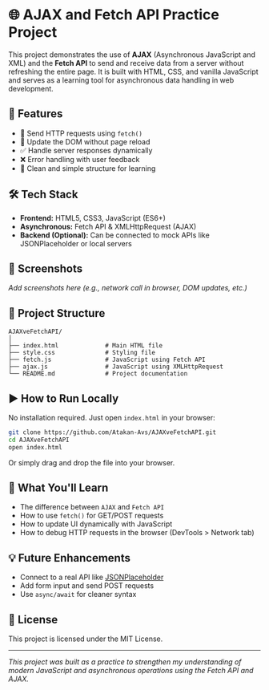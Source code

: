 # 🌐 AJAX and Fetch API Practice Project

This project demonstrates the use of **AJAX** (Asynchronous JavaScript and XML) and the **Fetch API** to send and receive data from a server without refreshing the entire page. It is built with HTML, CSS, and vanilla JavaScript and serves as a learning tool for asynchronous data handling in web development.

## 🚀 Features

- 📡 Send HTTP requests using `fetch()`
- 🔄 Update the DOM without page reload
- ✅ Handle server responses dynamically
- ❌ Error handling with user feedback
- 🧪 Clean and simple structure for learning

## 🛠️ Tech Stack

- **Frontend:** HTML5, CSS3, JavaScript (ES6+)
- **Asynchronous:** Fetch API & XMLHttpRequest (AJAX)
- **Backend (Optional):** Can be connected to mock APIs like JSONPlaceholder or local servers

## 📸 Screenshots

_Add screenshots here (e.g., network call in browser, DOM updates, etc.)_

## 📂 Project Structure

```
AJAXveFetchAPI/
│
├── index.html             # Main HTML file
├── style.css              # Styling file
├── fetch.js               # JavaScript using Fetch API
├── ajax.js                # JavaScript using XMLHttpRequest
└── README.md              # Project documentation
```

## ▶️ How to Run Locally

No installation required. Just open `index.html` in your browser:

```bash
git clone https://github.com/Atakan-Avs/AJAXveFetchAPI.git
cd AJAXveFetchAPI
open index.html
```

Or simply drag and drop the file into your browser.

## 🧠 What You'll Learn

- The difference between `AJAX` and `Fetch API`
- How to use `fetch()` for GET/POST requests
- How to update UI dynamically with JavaScript
- How to debug HTTP requests in the browser (DevTools > Network tab)

## 💡 Future Enhancements

- Connect to a real API like [JSONPlaceholder](https://jsonplaceholder.typicode.com/)
- Add form input and send POST requests
- Use `async/await` for cleaner syntax

## 📄 License

This project is licensed under the MIT License.

---

_This project was built as a practice to strengthen my understanding of modern JavaScript and asynchronous operations using the Fetch API and AJAX._
